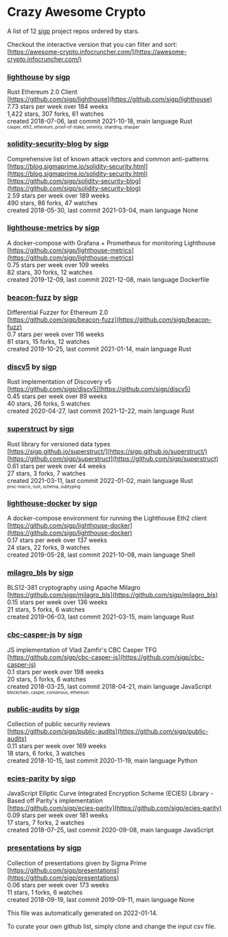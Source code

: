# Crazy Awesome Crypto
A list of 12 [sigp](https://github.com/sigp) project repos ordered by stars.  

Checkout the interactive version that you can filter and sort: 
[https://awesome-crypto.infocruncher.com/](https://awesome-crypto.infocruncher.com/)  


### [lighthouse](https://github.com/sigp/lighthouse) by [sigp](https://github.com/sigp)  
Rust Ethereum 2.0 Client  
[https://github.com/sigp/lighthouse](https://github.com/sigp/lighthouse)  
7.73 stars per week over 184 weeks  
1,422 stars, 307 forks, 61 watches  
created 2018-07-06, last commit 2021-10-18, main language Rust  
<sub><sup>casper, eth2, ethereum, proof-of-stake, serenity, sharding, shasper</sup></sub>


### [solidity-security-blog](https://github.com/sigp/solidity-security-blog) by [sigp](https://github.com/sigp)  
Comprehensive list of known attack vectors and common anti-patterns  
[https://blog.sigmaprime.io/solidity-security.html](https://blog.sigmaprime.io/solidity-security.html)  
[https://github.com/sigp/solidity-security-blog](https://github.com/sigp/solidity-security-blog)  
2.59 stars per week over 189 weeks  
490 stars, 86 forks, 47 watches  
created 2018-05-30, last commit 2021-03-04, main language None  


### [lighthouse-metrics](https://github.com/sigp/lighthouse-metrics) by [sigp](https://github.com/sigp)  
A docker-compose with Grafana + Prometheus for monitoring Lighthouse  
[https://github.com/sigp/lighthouse-metrics](https://github.com/sigp/lighthouse-metrics)  
0.75 stars per week over 109 weeks  
82 stars, 30 forks, 12 watches  
created 2019-12-09, last commit 2021-12-08, main language Dockerfile  


### [beacon-fuzz](https://github.com/sigp/beacon-fuzz) by [sigp](https://github.com/sigp)  
Differential Fuzzer for Ethereum 2.0  
[https://github.com/sigp/beacon-fuzz](https://github.com/sigp/beacon-fuzz)  
0.7 stars per week over 116 weeks  
81 stars, 15 forks, 12 watches  
created 2019-10-25, last commit 2021-01-14, main language Rust  


### [discv5](https://github.com/sigp/discv5) by [sigp](https://github.com/sigp)  
Rust implementation of Discovery v5  
[https://github.com/sigp/discv5](https://github.com/sigp/discv5)  
0.45 stars per week over 89 weeks  
40 stars, 26 forks, 5 watches  
created 2020-04-27, last commit 2021-12-22, main language Rust  


### [superstruct](https://github.com/sigp/superstruct) by [sigp](https://github.com/sigp)  
Rust library for versioned data types  
[https://sigp.github.io/superstruct/](https://sigp.github.io/superstruct/)  
[https://github.com/sigp/superstruct](https://github.com/sigp/superstruct)  
0.61 stars per week over 44 weeks  
27 stars, 3 forks, 7 watches  
created 2021-03-11, last commit 2022-01-02, main language Rust  
<sub><sup>proc-macro, rust, schema, subtyping</sup></sub>


### [lighthouse-docker](https://github.com/sigp/lighthouse-docker) by [sigp](https://github.com/sigp)  
A docker-compose environment for running the Lighthouse Eth2 client  
[https://github.com/sigp/lighthouse-docker](https://github.com/sigp/lighthouse-docker)  
0.17 stars per week over 137 weeks  
24 stars, 22 forks, 9 watches  
created 2019-05-28, last commit 2021-10-08, main language Shell  


### [milagro_bls](https://github.com/sigp/milagro_bls) by [sigp](https://github.com/sigp)  
BLS12-381 cryptography using Apache Milagro  
[https://github.com/sigp/milagro_bls](https://github.com/sigp/milagro_bls)  
0.15 stars per week over 136 weeks  
21 stars, 5 forks, 6 watches  
created 2019-06-03, last commit 2021-03-15, main language Rust  


### [cbc-casper-js](https://github.com/sigp/cbc-casper-js) by [sigp](https://github.com/sigp)  
JS implementation of Vlad Zamfir's CBC Casper TFG  
[https://github.com/sigp/cbc-casper-js](https://github.com/sigp/cbc-casper-js)  
0.1 stars per week over 198 weeks  
20 stars, 5 forks, 6 watches  
created 2018-03-25, last commit 2018-04-21, main language JavaScript  
<sub><sup>blockchain, casper, consensus, ethereum</sup></sub>


### [public-audits](https://github.com/sigp/public-audits) by [sigp](https://github.com/sigp)  
Collection of public security reviews  
[https://github.com/sigp/public-audits](https://github.com/sigp/public-audits)  
0.11 stars per week over 169 weeks  
18 stars, 6 forks, 3 watches  
created 2018-10-15, last commit 2020-11-19, main language Python  


### [ecies-parity](https://github.com/sigp/ecies-parity) by [sigp](https://github.com/sigp)  
JavaScript Elliptic Curve Integrated Encryption Scheme (ECIES) Library - Based off Parity's implementation  
[https://github.com/sigp/ecies-parity](https://github.com/sigp/ecies-parity)  
0.09 stars per week over 181 weeks  
17 stars, 7 forks, 2 watches  
created 2018-07-25, last commit 2020-09-08, main language JavaScript  


### [presentations](https://github.com/sigp/presentations) by [sigp](https://github.com/sigp)  
Collection of presentations given by Sigma Prime  
[https://github.com/sigp/presentations](https://github.com/sigp/presentations)  
0.06 stars per week over 173 weeks  
11 stars, 1 forks, 6 watches  
created 2018-09-19, last commit 2019-09-11, main language None  


This file was automatically generated on 2022-01-14.  

To curate your own github list, simply clone and change the input csv file.  